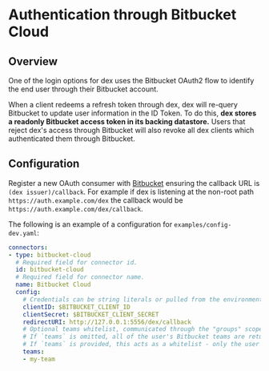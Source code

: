 # Authentication through Bitbucket Cloud

## Overview

One of the login options for dex uses the Bitbucket OAuth2 flow to identify the end user through their Bitbucket account.

When a client redeems a refresh token through dex, dex will re-query Bitbucket to update user information in the ID Token. To do this, __dex stores a readonly Bitbucket access token in its backing datastore.__ Users that reject dex's access through Bitbucket will also revoke all dex clients which authenticated them through Bitbucket.

## Configuration

Register a new OAuth consumer with [Bitbucket](https://confluence.atlassian.com/bitbucket/oauth-on-bitbucket-cloud-238027431.html) ensuring the callback URL is `(dex issuer)/callback`. For example if dex is listening at the non-root path `https://auth.example.com/dex` the callback would be `https://auth.example.com/dex/callback`.

The following is an example of a configuration for `examples/config-dev.yaml`:

```yaml
connectors:
- type: bitbucket-cloud
  # Required field for connector id.
  id: bitbucket-cloud
  # Required field for connector name.
  name: Bitbucket Cloud
  config:
    # Credentials can be string literals or pulled from the environment.
    clientID: $BITBUCKET_CLIENT_ID
    clientSecret: $BITBUCKET_CLIENT_SECRET
    redirectURI: http://127.0.0.1:5556/dex/callback
    # Optional teams whitelist, communicated through the "groups" scope.
    # If `teams` is omitted, all of the user's Bitbucket teams are returned when the groups scope is present.
    # If `teams` is provided, this acts as a whitelist - only the user's Bitbucket teams that are in the configured `teams` below will go into the groups claim.  Conversely, if the user is not in any of the configured `teams`, the user will not be authenticated.
    teams:
    - my-team
```
